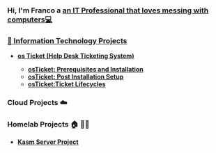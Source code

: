 ### Hi, I'm Franco a <a href="https://www.linkedin.com/in/franco-carrera-857ba81a8/"> an IT Professional that loves messing with computers:computer:
### :file_folder: Information Technology Projects

  - <b>os Ticket (Help Desk Ticketing System)
    - [osTicket: Prerequisites and Installation](https://github.com/FrancoCarrera1/osticket-prereqs)
    - [osTicket: Post Installation Setup](https://github.com/FrancoCarrera1/osTicketpostinstallation-setup)
    - [osTicket:Ticket Lifecycles ](https://github.com/FrancoCarrera1/tlifecycles)

### Cloud Projects ☁️
### Homelab Projects 🏠 👨‍💻
- [<b>Kasm Server Project<b>](https://github.com/FrancoCarrera1/kasmsrv)


  
 
